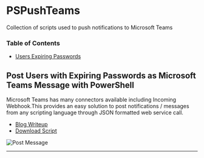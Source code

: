 # PSPushTeams
Collection of scripts used to push notifications to Microsoft Teams

### Table of Contents
* [Users Expiring Passwords](https://github.com/bwya77/PSPushTeams/blob/master/README.md#post-users-with-expiring-passwords-as-microsoft-teams-message-with-powershell)

## Post Users with Expiring Passwords as Microsoft Teams Message with PowerShell 

Microsoft Teams has many connectors available including Incoming Webhook.This provides an easy solution to post notifications / messages from any scripting language through JSON formatted web service call.

* [Blog Writeup](https://thelazyadministrator.com/2018/12/07/post-users-with-expiring-passwords-as-team-message-with-powershell/)
* [Download Script](https://github.com/bwya77/PSPushTeams/blob/master/ExpiringPasswordUsers.ps1)

![Post Message](https://thelazyadministrator.com/wp-content/uploads/2018/12/notification-1.png)


____
